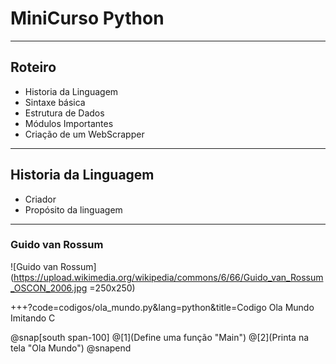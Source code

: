 # MiniCurso Python

---

## Roteiro

* Historia da Linguagem
* Sintaxe básica
* Estrutura de Dados
* Módulos Importantes
* Criação de um WebScrapper

--- 

## Historia da Linguagem

* Criador
* Propósito da linguagem

---

### Guido van Rossum
![Guido van Rossum](https://upload.wikimedia.org/wikipedia/commons/6/66/Guido_van_Rossum_OSCON_2006.jpg =250x250)

	

+++?code=codigos/ola_mundo.py&lang=python&title=Codigo Ola Mundo Imitando C

@snap[south span-100]
@[1](Define uma função "Main")
@[2](Printa na tela "Ola Mundo")
@snapend
